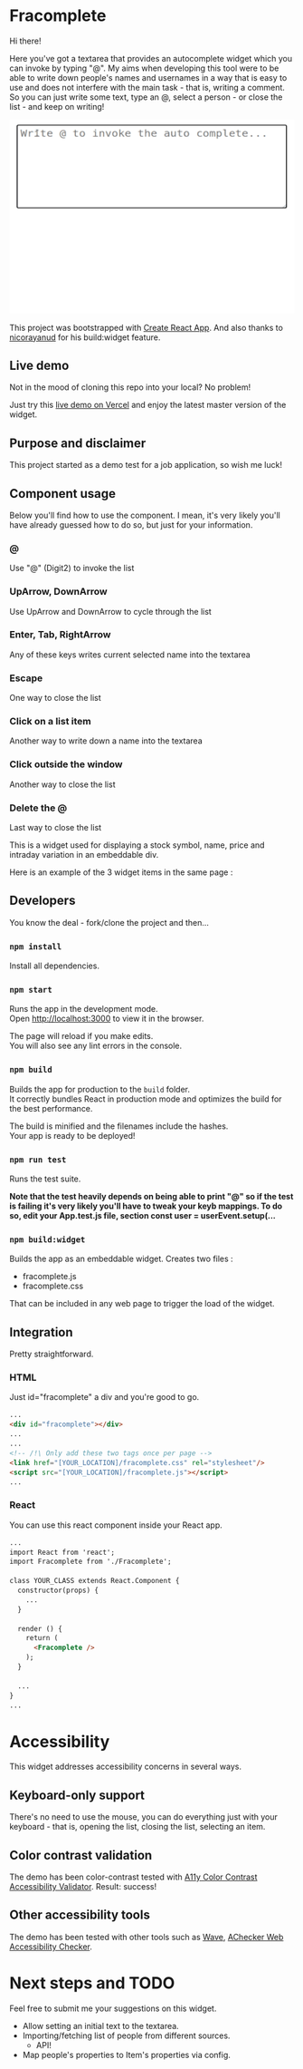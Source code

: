 # Fracomplete

Hi there!

Here you've got a textarea that provides an autocomplete widget which you can invoke by typing "@". My aims when developing this tool were to be able to write down people's names and usernames in a way that is easy to use and does not interfere with the main task - that is, writing a comment. So you can just write some text, type an @, select a person - or close the list - and keep on writing!

![Sample of Fracomplete in action!](https://github.com/stormcleric/fracomplete/blob/master/public/Fracomplete.gif)

This project was bootstrapped with [Create React App](https://github.com/facebook/create-react-app). And also thanks to [nicorayanud](https://github.com/nicoraynaud/) for his build:widget feature.

## Live demo

Not in the mood of cloning this repo into your local? No problem!

Just try this <a href="https://fracomplete.vercel.app" target="_blank">live demo on Vercel</a> and enjoy the latest master version of the widget.

## Purpose and disclaimer

This project started as a demo test for a job application, so wish me luck!

## Component usage

Below you'll find how to use the component. I mean, it's very likely you'll have already guessed how to do so, but just for your information.

### @

Use "@" (Digit2) to invoke the list

### UpArrow, DownArrow

Use UpArrow and DownArrow to cycle through the list

### Enter, Tab, RightArrow

Any of these keys writes current selected name into the textarea

### Escape

One way to close the list

### Click on a list item

Another way to write down a name into the textarea

### Click outside the window

Another way to close the list

### Delete the @

Last way to close the list

This is a widget used for displaying a stock symbol, name, price and intraday variation in an embeddable div.

Here is an example of the 3 widget items in the same page :

## Developers

You know the deal - fork/clone the project and then...

### `npm install`

Install all dependencies.

### `npm start`

Runs the app in the development mode.\
Open [http://localhost:3000](http://localhost:3000) to view it in the browser.

The page will reload if you make edits.\
You will also see any lint errors in the console.

### `npm build`

Builds the app for production to the `build` folder.\
It correctly bundles React in production mode and optimizes the build for the best performance.

The build is minified and the filenames include the hashes.\
Your app is ready to be deployed!

### `npm run test`

Runs the test suite.

**Note that the test heavily depends on being able to print "@" so if the test is failing it's very likely you'll have to tweak your keyb mappings. To do so, edit your App.test.js file, section const user = userEvent.setup(...**

### `npm build:widget`

Builds the app as an embeddable widget. Creates two files :
- fracomplete.js
- fracomplete.css

That can be included in any web page to trigger the load of the widget.

## Integration

Pretty straightforward.

### HTML

Just id="fracomplete" a div and you're good to go.

```html
...
<div id="fracomplete"></div>
...
...
<!-- /!\ Only add these two tags once per page -->
<link href="[YOUR_LOCATION]/fracomplete.css" rel="stylesheet"/>
<script src="[YOUR_LOCATION]/fracomplete.js"></script>
...
```
### React

You can use this react component inside your React app.

```html
...
import React from 'react';
import Fracomplete from './Fracomplete';

class YOUR_CLASS extends React.Component {
  constructor(props) {
    ...
  }
  
  render () {
    return (    
      <Fracomplete />    
    );
  }
  
  ...
}
...
```

# Accessibility

This widget addresses accessibility concerns in several ways.

## Keyboard-only support

There's no need to use the mouse, you can do everything just with your keyboard - that is, opening the list, closing the list, selecting an item.

## Color contrast validation

The demo has been color-contrast tested with <a href="https://color.a11y.com/Contrast/" target="_blank">A11y Color Contrast Accessibility Validator</a>. Result: success!

## Other accessibility tools

The demo has been tested with other tools such as <a href="https://wave.webaim.org/report#/https://fracomplete.vercel.app/" target="_blank">Wave</a>, <a href="https://achecker.achecks.ca/checker/index.php" target="_blank">AChecker Web Accessibility Checker</a>.

# Next steps and TODO

Feel free to submit me your suggestions on this widget.

* Allow setting an initial text to the textarea.
* Importing/fetching list of people from different sources.
	* API!
* Map people's properties to Item's properties via config.


